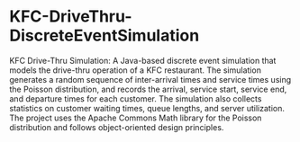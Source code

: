 # KFC-DriveThru-DiscreteEventSimulation
KFC Drive-Thru Simulation: A Java-based discrete event simulation that models the drive-thru operation of a KFC restaurant. The simulation generates a random sequence of inter-arrival times and service times using the Poisson distribution, and records the arrival, service start, service end, and departure times for each customer. The simulation also collects statistics on customer waiting times, queue lengths, and server utilization. The project uses the Apache Commons Math library for the Poisson distribution and follows object-oriented design principles.


